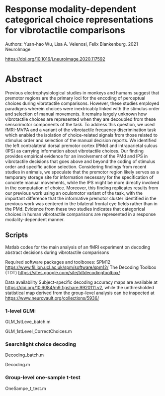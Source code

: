 # Response modality-dependent categorical choice representations for vibrotactile comparisons
Authors:    Yuan-hao Wu, Lisa A. Velenosi, Felix Blankenburg. 2021 NeuroImage

https://doi.org/10.1016/j.neuroimage.2020.117592

# Abstract
Previous electrophysiological studies in monkeys and humans suggest that premotor regions are the primary loci for the encoding of perceptual choices during vibrotactile comparisons. However, these studies employed paradigms wherein choices were inextricably linked with the stimulus order and selection of manual movements. It remains largely unknown how vibrotactile choices are represented when they are decoupled from these sensorimotor components of the task. To address this question, we used fMRI-MVPA and a variant of the vibrotactile frequency discrimination task which enabled the isolation of choice-related signals from those related to stimulus order and selection of the manual decision reports. We identified the left contralateral dorsal premotor cortex (PMd) and intraparietal sulcus (IPS) as carrying information about vibrotactile choices. Our finding provides empirical evidence for an involvement of the PMd and IPS in vibrotactile decisions that goes above and beyond the coding of stimulus order and specific action selection. Considering findings from recent studies in animals, we speculate that the premotor region likely serves as a temporary storage site for information necessary for the specification of concrete manual movements, while the IPS might be more directly involved in the computation of choice. Moreover, this finding replicates results from our previous work using an oculomotor variant of the task, with the important difference that the informative premotor cluster identified in the previous work was centered in the bilateral frontal eye fields rather than in the PMd. Evidence from these two studies indicates that categorical choices in human vibrotactile comparisons are represented in a response modality-dependent manner.

## Scripts
Matlab codes for the main analysis of an fMRI experiment on decoding abstract decisions during vibrotactile comparisons

Required software packages and toolboxes:
    SPM12 https://www.fil.ion.ucl.ac.uk/spm/software/spm12/
    The Decoding Toolbox (TDT) https://sites.google.com/site/tdtdecodingtoolbox/

Data availability
Subject-specific decoding accuracy maps are available at https://doi.org/10.6084/m9.figshare.9920111.v2, while the unthresholded statistical map derived from the group-level analysis can be inspected at https://www.neurovault.org/collections/5936/

### 1-level GLM:
GLM_1stLeve_batch.m

GLM_1stLevel_CorrectChoices.m

### Searchlight choice decoding  
Decoding_batch.m

Decoding.m

### Group-level one-sample t-test
OneSampe_t_test.m
